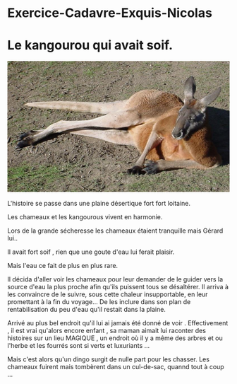 # Exercice-Cadavre-Exquis-Nicolas

# Le kangourou qui avait soif.


![This is an image](Kangaroo.jpg)

L'histoire se passe dans une plaine désertique fort fort loitaine.

Les chameaux et les kangourous vivent en harmonie.

Lors de la grande sécheresse les chameaux étaient tranquille mais Gérard lui..

Il avait fort soif , rien que une goute d'eau lui ferait plaisir.

Mais l'eau ce fait de plus en plus rare.

[comment]: <> (Gérard est un kangourou)

Il décida d'aller voir les chameaux pour leur demander de le guider vers la source d'eau la plus proche afin qu'ils puissent tous se désaltérer. Il arriva à les convaincre de le suivre, sous cette chaleur insupportable, en leur promettant à la fin du voyage... De les inclure dans son plan de rentabilisation du peu d'eau qu'il restait dans la plaine.

Arrivé au plus bel endroit qu'il lui ai jamais été donné de voir . Effectivement , il est vrai qu'alors encore enfant , sa maman aimait lui raconter des histoires sur un lieu MAGIQUE , un endroit où il y a même des arbres  et ou l'herbe et les fourrés sont si verts et luxuriants ... 


Mais c'est alors qu'un dingo surgit de nulle part pour les chasser. Les chameaux fuirent mais tombèrent dans un cul-de-sac, quannd tout à coup ...
